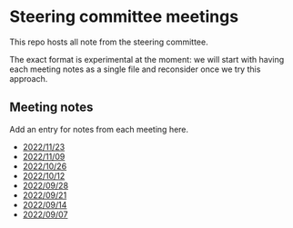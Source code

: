 # Steering committee meetings

This repo hosts all note from the steering committee.

The exact format is experimental at the moment: we will start with having each meeting notes as a single file and reconsider once we try this approach.

## Meeting notes

Add an entry for notes from each meeting here.

- [2022/11/23](meeting_notes/20221123.md)
- [2022/11/09](meeting_notes/20221109.md)
- [2022/10/26](meeting_notes/20221026.md)
- [2022/10/12](meeting_notes/20221012.md)
- [2022/09/28](meeting_notes/20220928.md)
- [2022/09/21](meeting_notes/20220921.md)
- [2022/09/14](meeting_notes/20220914.md)
- [2022/09/07](meeting_notes/20220907.md)
